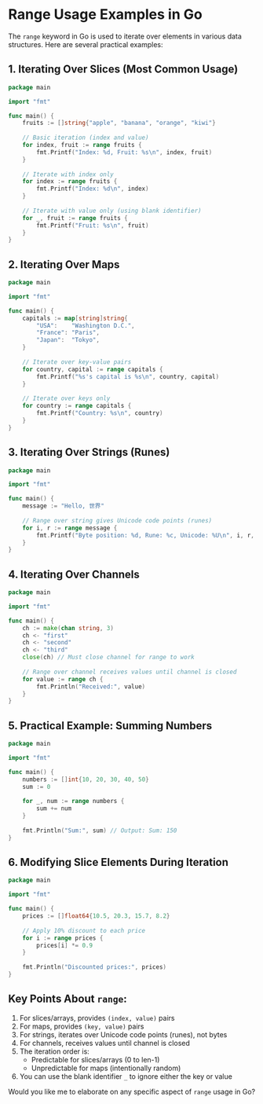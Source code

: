 # Range Usage Examples in Go

The `range` keyword in Go is used to iterate over elements in various data structures. Here are several practical examples:

## 1. Iterating Over Slices (Most Common Usage)

```go
package main

import "fmt"

func main() {
    fruits := []string{"apple", "banana", "orange", "kiwi"}
    
    // Basic iteration (index and value)
    for index, fruit := range fruits {
        fmt.Printf("Index: %d, Fruit: %s\n", index, fruit)
    }
    
    // Iterate with index only
    for index := range fruits {
        fmt.Printf("Index: %d\n", index)
    }
    
    // Iterate with value only (using blank identifier)
    for _, fruit := range fruits {
        fmt.Printf("Fruit: %s\n", fruit)
    }
}
```

## 2. Iterating Over Maps

```go
package main

import "fmt"

func main() {
    capitals := map[string]string{
        "USA":    "Washington D.C.",
        "France": "Paris",
        "Japan":  "Tokyo",
    }
    
    // Iterate over key-value pairs
    for country, capital := range capitals {
        fmt.Printf("%s's capital is %s\n", country, capital)
    }
    
    // Iterate over keys only
    for country := range capitals {
        fmt.Printf("Country: %s\n", country)
    }
}
```

## 3. Iterating Over Strings (Runes)

```go
package main

import "fmt"

func main() {
    message := "Hello, 世界"
    
    // Range over string gives Unicode code points (runes)
    for i, r := range message {
        fmt.Printf("Byte position: %d, Rune: %c, Unicode: %U\n", i, r, r)
    }
}
```

## 4. Iterating Over Channels

```go
package main

import "fmt"

func main() {
    ch := make(chan string, 3)
    ch <- "first"
    ch <- "second"
    ch <- "third"
    close(ch) // Must close channel for range to work
    
    // Range over channel receives values until channel is closed
    for value := range ch {
        fmt.Println("Received:", value)
    }
}
```

## 5. Practical Example: Summing Numbers

```go
package main

import "fmt"

func main() {
    numbers := []int{10, 20, 30, 40, 50}
    sum := 0
    
    for _, num := range numbers {
        sum += num
    }
    
    fmt.Println("Sum:", sum) // Output: Sum: 150
}
```

## 6. Modifying Slice Elements During Iteration

```go
package main

import "fmt"

func main() {
    prices := []float64{10.5, 20.3, 15.7, 8.2}
    
    // Apply 10% discount to each price
    for i := range prices {
        prices[i] *= 0.9
    }
    
    fmt.Println("Discounted prices:", prices)
}
```

## Key Points About `range`:

1. For slices/arrays, provides `(index, value)` pairs
2. For maps, provides `(key, value)` pairs
3. For strings, iterates over Unicode code points (runes), not bytes
4. For channels, receives values until channel is closed
5. The iteration order is:
    - Predictable for slices/arrays (0 to len-1)
    - Unpredictable for maps (intentionally random)
6. You can use the blank identifier `_` to ignore either the key or value

Would you like me to elaborate on any specific aspect of `range` usage in Go?